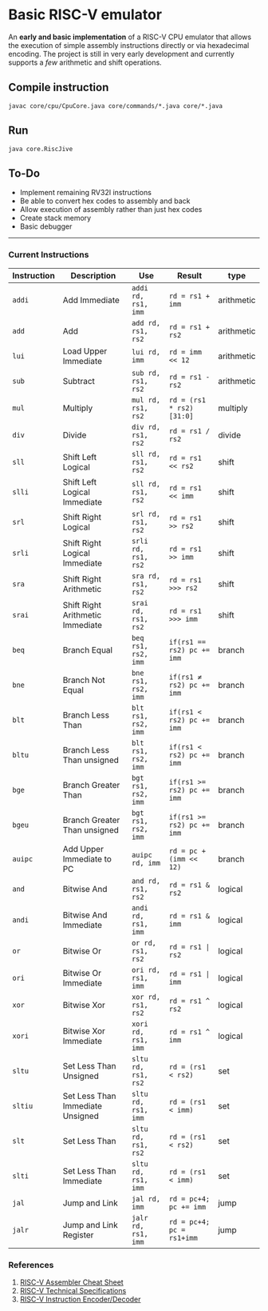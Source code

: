 # Basic RISC-V emulator



An **early and basic implementation** of a RISC-V CPU emulator that allows the execution of simple assembly instructions directly or via hexadecimal encoding. The project is still in very early development and currently supports a *few* arithmetic and shift operations.


## Compile instruction
```
javac core/cpu/CpuCore.java core/commands/*.java core/*.java
```

## Run
```
java core.RiscJive
```

## To-Do
- Implement remaining RV32I instructions
- Be able to convert hex codes to assembly and back
- Allow execution of assembly rather than just hex codes
- Create stack memory
- Basic debugger

---

### Current Instructions


| Instruction | Description                   | Use                | Result                        | type      |
|-------------|-------------------------------|--------------------|-------------------------------|-------------|
| `addi`      | Add Immediate                 | `addi rd, rs1, imm`| `rd = rs1 + imm`              | arithmetic  |
| `add`      | Add                 | `add rd, rs1, rs2`| `rd = rs1 + rs2`              | arithmetic  |
| `lui`      | 	Load Upper Immediate              | `lui rd, imm`| `rd = imm << 12`              | arithmetic  |
| `sub`      | 	Subtract                 | `sub rd, rs1, rs2`| `rd = rs1 - rs2`              | arithmetic  |
| `mul`      | 	Multiply                 | `mul rd, rs1, rs2`| `rd = (rs1 * rs2)[31:0]`              | multiply  |
| `div`      | 	Divide                 | `div rd, rs1, rs2`| `rd = rs1 / rs2`              | divide  |
| `sll`      | Shift Left Logical                | `sll rd, rs1, rs2`| `rd = rs1 << rs2`              | shift  |
| `slli`      | Shift Left Logical Immediate               | `sll rd, rs1, rs2`| `rd = rs1 << imm`              | shift  |
| `srl`      | Shift Right Logical                | `srl rd, rs1, rs2`| `rd = rs1 >> rs2`              | shift  |
| `srli`      | Shift Right Logical Immediate                | `srli rd, rs1, rs2`| `rd = rs1 >> imm`              | shift  |
| `sra`      | Shift Right Arithmetic                 | `sra rd, rs1, rs2`| `rd = rs1 >>> rs2`              | shift  |
| `srai`      | Shift Right Arithmetic  Immediate                | `srai rd, rs1, rs2`| `rd = rs1 >>> imm`              | shift  |
| `beq`      | Branch Equal                | `beq rs1, rs2, imm`| `if(rs1 == rs2) pc += imm`              | branch  |
| `bne`      | Branch Not Equal                | `bne rs1, rs2, imm`| `if(rs1 ≠ rs2) pc += imm`              | branch  |
| `blt`      | Branch Less Than              | `blt rs1, rs2, imm`| `if(rs1 < rs2) pc += imm`              | branch  | 
| `bltu`      | Branch Less Than unsigned            | `blt rs1, rs2, imm`| `if(rs1 < rs2) pc += imm`              | branch  | 
| `bge`      | Branch Greater Than              | `bgt rs1, rs2, imm`| `if(rs1 >= rs2) pc += imm`              | branch  | 
| `bgeu`      | Branch Greater Than unsigned             | `bgt rs1, rs2, imm`| `if(rs1 >= rs2) pc += imm`              | branch  | 
| `auipc`      | Add Upper Immediate to PC             | `auipc rd, imm`| `rd = pc + (imm << 12)`              | branch  | 
| `and`      | Bitwise And                | `and rd, rs1, rs2`| `rd = rs1 & rs2`              | logical  |
| `andi`      | Bitwise And Immediate                | `andi rd, rs1, imm`| `rd = rs1 & imm`              | logical  |
| `or`      | Bitwise Or                | `or rd, rs1, rs2`| `rd = rs1 \| rs2`              | logical  |
| `ori`      | Bitwise Or Immediate                | `ori rd, rs1, imm`| `rd = rs1 \| imm`              | logical  |
| `xor`      | Bitwise Xor                | `xor rd, rs1, rs2`| `rd = rs1 ^ rs2`              | logical  |
| `xori`      | Bitwise Xor Immediate                | `xori rd, rs1, imm`| `rd = rs1 ^ imm`              | logical  |
| `sltu`      | Set Less Than Unsigned        | `sltu rd, rs1, rs2`| `rd = (rs1 < rs2)`              | set  |
| `sltiu`      | Set Less Than Immediate Unsigned        | `sltu rd, rs1, imm`| `rd = (rs1 < imm)`              | set  |
| `slt`      | Set Less Than        | `sltu rd, rs1, rs2`| `rd = (rs1 < rs2)`              | set  |
| `slti`      | Set Less Than Immediate        | `sltu rd, rs1, imm`| `rd = (rs1 < imm)`              | set  |
| `jal`      | Jump and Link        | `jal rd, imm`| `rd = pc+4; pc += imm`              | 	jump  |
| `jalr`      | Jump and Link Register        | `jalr rd, rs1, imm`| `rd = pc+4; pc = rs1+imm`              | 	jump  |


### References
1. [RISC-V Assembler Cheat Sheet](https://projectf.io)  
2. [RISC-V Technical Specifications](https://riscv.org/technical/specifications/)
3. [RISC-V Instruction Encoder/Decoder](https://luplab.gitlab.io/rvcodecjs/)
